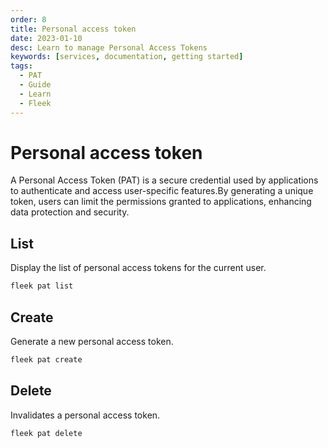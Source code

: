 ```yaml
---
order: 8
title: Personal access token
date: 2023-01-10
desc: Learn to manage Personal Access Tokens
keywords: [services, documentation, getting started]
tags:
  - PAT
  - Guide
  - Learn
  - Fleek
---
```


# Personal access token

A Personal Access Token (PAT) is a secure credential used by applications to authenticate and access user-specific features.By generating a unique token, users can limit the permissions granted to applications, enhancing data protection and security.

## List

Display the list of personal access tokens for the current user.

```sh
fleek pat list
```

## Create

Generate a new personal access token.

```sh
fleek pat create
```

## Delete

Invalidates a personal access token.

```sh
fleek pat delete
```
